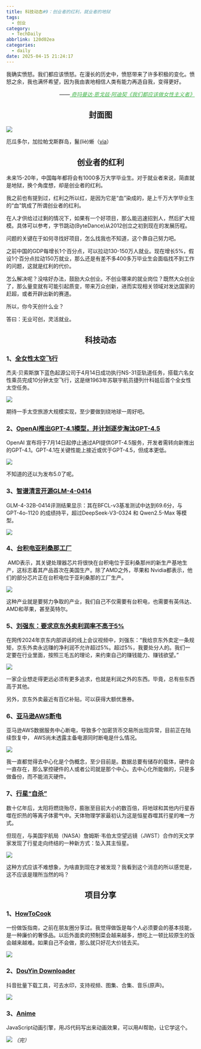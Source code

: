 ```yaml
---
title: 科技动态#9：创业者的红利，就业者的地狱
tags:
  - 创业
category:
  - TechDaily
abbrlink: 120d02ea
categories:
  - daily
date: 2025-04-15 21:24:17
---
```

我确实愤怒。我们都应该愤怒。在漫长的历史中，愤怒带来了许多积极的变化。愤怒之余，我也满怀希望，因为我由衷地相信人类有能力再造自我，变得更好。
<div style="text-align: right; margin-top: 1em; font-style: italic;">
  ——<a href="https://m.douban.com/book/subject/36689152/" style="color: #41B349 !important;">
		奇玛曼达·恩戈兹·阿迪契《我们都应该做女性主义者》
  </a>
</div>
<!-- more --> 

<h2 align="center">封面图</h2>

![](https://techdaily.oss-cn-shanghai.aliyuncs.com/9/901.jpg)

厄瓜多尔，加拉帕戈斯群岛，鬣(liè)蜥（[via](https://www.instagram.com/p/DHG_nLDskjG/?igsh=MWs0NHJocHJtNWs5aA==)）

<h2 align="center">创业者的红利</h2>

未来15-20年，中国每年都将会有1000多万大学毕业生。对于就业者来说，简直就是地狱，换个角度想，却是创业者的红利。

我之前也有提到过，红利之所以红，是因为它是“血”染成的，是上千万大学毕业生的“血”筑成了所谓创业者的红利。

在人才供给过过剩的情况下，如果有一个好项目，那么能迅速招到人，然后扩大规模。具体可以参考，字节跳动(ByteDance)从2012创立之初到现在的发展历程。

问题的关键在于如何寻找好项目，怎么找我也不知道，这个靠自己努力吧。

之前中国的GDP每增长1个百分点，可以拉动130-150万人就业。现在增长5%，假设1个百分点拉动150万就业，那么还是有差不多400多万毕业生会面临找不到工作的问题，这就是红利的代价。

怎么解决呢？没啥好办法，鼓励大众创业。不创业哪来的就业岗位？既然大众创业了，那么量变就有可能引起质变，带来万众创新，进而实现相关领域对发达国家的赶超，或者开辟出新的赛道。

所以，你今天创什么业？

答曰：无业可创，灵活就业。

<h2 align="center">科技动态</h2>

### 1、[全女性太空飞行](https://www.npr.org/2025/04/14/nx-s1-5364460/blue-origin-launch-female-space-flight-katy-perry)

杰夫·贝索斯旗下蓝色起源公司于4月14日成功执行NS-31亚轨道任务，搭载六名女性乘员完成10分钟太空飞行，这是继1963年苏联宇航员捷列什科娃后首个全女性太空任务。

![](https://techdaily.oss-cn-shanghai.aliyuncs.com/9/902.jpg)

期待一手太空旅游大规模实现，至少要做到绕地球一周好吧。

### 2、[OpenAI推出GPT-4.1模型，并计划逐步淘汰GPT-4.5](https://techcrunch.com/2025/04/14/openai-plans-to-wind-down-gpt-4-5-its-largest-ever-ai-model-in-its-api/)

OpenAI 宣布将于7月14日起停止通过API提供GPT-4.5服务，开发者需转向新推出的GPT-4.1。GPT-4.1在关键性能上接近或优于GPT-4.5，但成本更低。  

![](https://techdaily.oss-cn-shanghai.aliyuncs.com/9/903.jpg)

不知道的还以为发布5.0了呢。

### 3、[智谱清言开源GLM-4-0414](ttps://github.com/zRzRzRzRzRzRzR/GLM-4)

GLM-4-32B-0414评测结果显示：其在BFCL-v3基准测试中达到69.6分，与GPT-4o-1120 的成绩持平，超过DeepSeek-V3-0324 和 Qwen2.5-Max 等模型。

![](https://techdaily.oss-cn-shanghai.aliyuncs.com/9/904.jpg)

### 4、[台积电亚利桑那工厂](https://www.reuters.com/technology/artificial-intelligence/amd-ceo-says-ready-start-chip-production-arizona-make-more-ai-servers-us-2025-04-15/)

 AMD表示，其关键处理器芯片将很快在台积电位于亚利桑那州的新生产基地生产，这标志着其产品首次在美国生产。除了AMD之外，苹果和 Nvidia都表示，他们的部分芯片正在台积电位于亚利桑那的工厂生产。

![](https://techdaily.oss-cn-shanghai.aliyuncs.com/9/905.jpg)

这种产业就是要努力争取的产业，我们自己不仅需要有台积电，也需要有英伟达、AMD和苹果，甚至英特尔。

### 5、[刘强东：要求京东外卖利润率不高于5%](https://finance.sina.com.cn/tech/2025-04-15/doc-inetftfs8396654.shtml)

在网传2024年京东内部讲话的线上会议视频中，刘强东：“我给京东外卖定一条规矩，京东外卖永远赚的净利润不允许超过5%。超过5%，我要处分人的。我们一定要在行业里面，按照三毛五的理论，来约束自己的赚钱能力、赚钱欲望。”

![](https://techdaily.oss-cn-shanghai.aliyuncs.com/9/906.jpg)

一家企业想走得更远必须有更多追求，也就是利润之外的东西。毕竟，总有些东西高于其他。

另外，京东外卖最近有百亿补贴，可以获得大额优惠券。

### 6、[亚马逊AWS断电](https://ourl.co/108768)

亚马逊AWS数据服务中心断电，导致多个加密货币交易所出现异常，目前正在陆续恢复中， AWS尚未透露主备电源同时断电是什么情况。

![](https://techdaily.oss-cn-shanghai.aliyuncs.com/9/907.jpg)

我一直都觉得去中心化是个伪概念，至少目前是。数据总要有储存的载体，硬件会一直存在，那么掌控硬件的人或者公司就是那个中心。去中心化所能做的，只是多做备份，而不能消灭硬件。

### 7、[行星“自杀”](https://www.science.org/content/article/astronomers-spot-planetary-suicide?utm_campaign=NewsfromScience&utm_medium=ownedSocial&utm_source=twitter)

数十亿年后，太阳将燃烧殆尽，膨胀至目前大小的数百倍，将地球和其他内行星吞噬在炽热的等离子体雾气中。天体物理学家最初认为这是恒星吞噬其行星的唯一方式。

但现在，与美国宇航局（NASA）詹姆斯·韦伯太空望远镜（JWST）合作的天文学家发现了行星走向终结的一种新方式：坠入其主恒星。

![](https://techdaily.oss-cn-shanghai.aliyuncs.com/9/908.jpg)

这种方式应该不难想象，为啥直到现在才被发现？我看到这个消息的所以感觉是，这不应该是理所当然的吗？

<h2 align="center">项目分享</h2>

### 1、[HowToCook](https://cook.aiursoft.cn/_)

一份做饭指南，之前在朋友圈分享过。我觉得做饭是每个人必须要会的基本技能，是一种廉价的奢侈品。以后外面卖的预制菜会越来越多，想吃上一顿比较原生的饭会越来越难。如果自己不会做，那么就只好花大价钱去买。

![](https://techdaily.oss-cn-shanghai.aliyuncs.com/9/909.jpg)

### 2、[DouYin Downloader](https://github.com/jiji262/douyin-downloader_)

抖音批量下载工具，可去水印，支持视频、图集、合集、音乐(原声)。

![](https://techdaily.oss-cn-shanghai.aliyuncs.com/9/910.jpg)

### 3、[Anime](https://animejs.com/_)

JavaScript动画引擎，用JS代码写出来动画效果，可以用AI帮助，让它学这个。

![](https://techdaily.oss-cn-shanghai.aliyuncs.com/9/911.jpg)
_（完）_